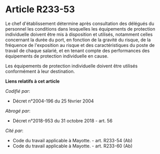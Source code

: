 # Article R233-53

Le chef d'établissement détermine après consultation des délégués du personnel les conditions dans lesquelles les équipements
de protection individuelle doivent être mis à disposition et utilisés, notamment celles concernant la durée du port, en
fonction de la gravité du risque, de la fréquence de l'exposition au risque et des caractéristiques du poste de travail de
chaque salarié, et en tenant compte des performances des équipements de protection individuelle en cause.

Les équipements de protection individuelle doivent être utilisés conformément à leur destination.

**Liens relatifs à cet article**

_Codifié par_:

  - Décret n°2004-196 du 25 février 2004

_Abrogé par_:

  - Décret n°2018-953 du 31 octobre 2018 - art. 56

_Cité par_:

  - Code du travail applicable à Mayotte. - art. R233-54 (Ab)
  - Code du travail applicable à Mayotte. - art. R233-60 (Ab)
